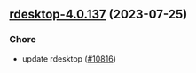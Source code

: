 

## [rdesktop-4.0.137](https://github.com/truecharts/charts/compare/rdesktop-4.0.136...rdesktop-4.0.137) (2023-07-25)

### Chore

- update rdesktop ([#10816](https://github.com/truecharts/charts/issues/10816))
  
  